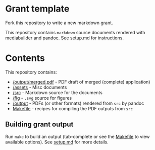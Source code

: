 # Grant template

Fork this repository to write a new markdown grant.

This repository contains `markdown` source documents rendered with
[mediabuilder](https://github.com/nsheff/mediabuilder) and
[pandoc](https://pandoc.org/). See [setup.md](/setup.md) for instructions.

# Contents

This repository contains:
* [/output/merged.pdf](/output/merged.pdf) - PDF draft of merged (complete) application)
* [/assets](/assets) - Misc documents  
* [/src](/src) - Markdown source for the documents
* [/fig](/fig) - `.svg` source for figures
* [/output](/output) - PDFs (or other formats) rendered from `src` by pandoc
* [Makefile](Makefile) - recipes for compiling the PDF outputs from `src`

## Building grant output

Run `make` to build an output (tab-complete or see the [Makefile](/Makefile) to view
available options). See [setup.md](/setup.md) for more details.
